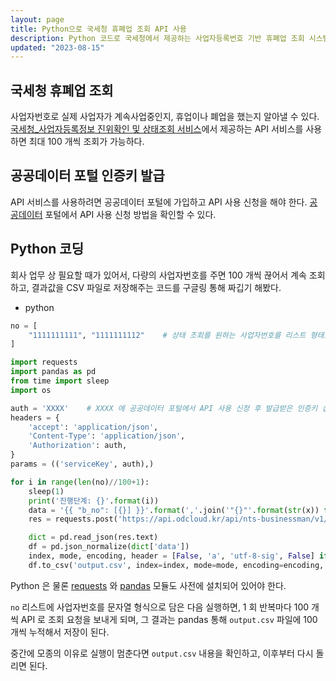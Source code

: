 ```yaml
---
layout: page
title: Python으로 국세청 휴폐업 조회 API 사용
description: Python 코드로 국세청에서 제공하는 사업자등록번호 기반 휴폐업 조회 시스템 API 사용 
updated: "2023-08-15"
---
```


## 국세청 휴폐업 조회

사업자번호로 실제 사업자가 계속사업중인지, 휴업이나 폐업을 했는지 알아낼 수 있다. [국세청_사업자등록정보 진위확인 및 상태조회 서비스](https://www.data.go.kr/data/15081808/openapi.do)에서 제공하는 API 서비스를 사용하면 최대 100 개씩 조회가 가능하다.

## 공공데이터 포털 인증키 발급

API 서비스를 사용하려면 공공데이터 포털에 가입하고 API 사용 신청을 해야 한다. [공공데이터](https://www.data.go.kr/ugs/selectPublicDataUseGuideView.do) 포털에서 API 사용 신청 방법을 확인할 수 있다.

## Python 코딩

회사 업무 상 필요할 때가 있어서, 다량의 사업자번호를 주면 100 개씩 끊어서 계속 조회하고, 결과값을 CSV 파일로 저장해주는 코드를 구글링 통해 짜깁기 해봤다.

- python
```python
no = [
    "1111111111", "1111111112"    # 상태 조회를 원하는 사업자번호를 리스트 형태로 삽입
]

import requests
import pandas as pd
from time import sleep
import os

auth = 'XXXX'    # XXXX 에 공공데이터 포털에서 API 사용 신청 후 발급받은 인증키 삽입
headers = {
    'accept': 'application/json',
    'Content-Type': 'application/json',
    'Authorization': auth,
}
params = (('serviceKey', auth),)

for i in range(len(no)//100+1):
    sleep(1)
    print('진행단계: {}'.format(i))
    data = '{{ "b_no": [{}] }}'.format(','.join('"{}"'.format(str(x)) for x in no[i*100:(i+1)*100]))
    res = requests.post('https://api.odcloud.kr/api/nts-businessman/v1/status', headers=headers, params=params, data=data)

    dict = pd.read_json(res.text)
    df = pd.json_normalize(dict['data']) 
    index, mode, encoding, header = [False, 'a', 'utf-8-sig', False] if os.path.exists('output.csv') else [False, 'w', 'utf-8-sig', True]
    df.to_csv('output.csv', index=index, mode=mode, encoding=encoding, header=header)
```

Python 은 물론 [requests](https://requests.readthedocs.io/en/latest/) 와 [pandas](https://pandas.pydata.org/) 모듈도 사전에 설치되어 있어야 한다.

`no` 리스트에 사업자번호를 문자열 형식으로 담은 다음 실행하면, 1 회 반복마다 100 개씩 API 로 조회 요청을 보내게 되며, 그 결과는 pandas 통해 `output.csv` 파일에 100 개씩 누적해서 저장이 된다.

중간에 모종의 이유로 실행이 멈춘다면 `output.csv` 내용을 확인하고, 이후부터 다시 돌리면 된다.